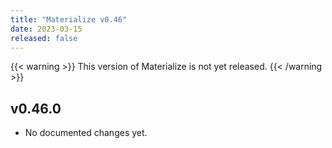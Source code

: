 ```yaml
---
title: "Materialize v0.46"
date: 2023-03-15
released: false
---
```


{{< warning >}}
This version of Materialize is not yet released.
{{< /warning >}}

## v0.46.0

* No documented changes yet.
